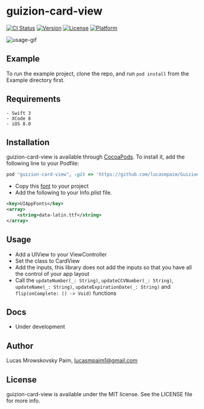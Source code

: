 # guizion-card-view

[![CI Status](http://img.shields.io/travis/Lucas/guizion-card-view.svg?style=flat)](https://travis-ci.org/Lucas/guizion-card-view)
[![Version](https://img.shields.io/cocoapods/v/guizion-card-view.svg?style=flat)](http://cocoapods.org/pods/guizion-card-view)
[![License](https://img.shields.io/cocoapods/l/guizion-card-view.svg?style=flat)](http://cocoapods.org/pods/guizion-card-view)
[![Platform](https://img.shields.io/cocoapods/p/guizion-card-view.svg?style=flat)](http://cocoapods.org/pods/guizion-card-view)


![usage-gif](https://github.com/lucasmpaim/GuizionCardView/blob/master/Images/usage-gif.gif)

## Example

To run the example project, clone the repo, and run `pod install` from the Example directory first.

## Requirements

    - Swift 3
    - XCode 8
    - iOS 8.0

## Installation

guizion-card-view is available through [CocoaPods](http://cocoapods.org). To install
it, add the following line to your Podfile:

```ruby
pod "guizion-card-view", :git => 'https://github.com/lucasmpaim/GuizionCardView.git'
```
 - Copy this [font](https://github.com/lucasmpaim/GuizionCardView/blob/master/Example/guizion-card-view/data-latin.ttf?raw=true) to your project
 - Add the following to your Info.plist file.

```xml
<key>UIAppFonts</key>
<array>
    <string>data-latin.ttf</string>
</array>
```

## Usage

 - Add a UIView to your ViewController
 - Set the class to CardView
 - Add the inputs, this library does not add the inputs so that you have all the control of your app layout
 - Call the ```updateNumber(_: String)```, ```updateCCVNumber(_: String)```, ```updateName(_: String)```, ```updateExpirationDate(_: String)``` and ```flip(onComplete: () -> Void)``` functions

## Docs
 - Under development

## Author

Lucas Mrowskovsky Paim, lucasmpaim1@gmail.com

## License

guizion-card-view is available under the MIT license. See the LICENSE file for more info.
